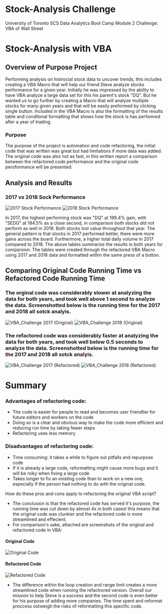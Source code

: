 # Stock-Analysis Challenge
University of Toronto SCS Data Analytics Boot Camp Module 2 Challenge: VBA of Wall Street
# Stock-Analysis with VBA

## Overview of Purpose Project
Performing analysis on histrocial stock data to uncover trends, this includes creating a VBA Macro that will help our friend Steve analyze stocks performance for a given year. Initially he was impressed by the ability to have VBA analyze a large data set for this his parent's stock "DQ". But he wanted us to go further by creating a Macro that will analyze multiple stocks for many given years and that will be easily preformed by clicking single button. Included in the VBA Macro is also the formatting of the results table and conditonal formatting that shows how the stock is has perfomred after a year of trading. 

### Purpose
The purpose of the project is automation and code refactoring, the initial code that was written was great but had limitations if more data was added. The original code was also not as fast, in this written report a comparison between the refactored code performance and the original code peroformance will be presented. 

## Analysis and Results

### 2017 vs 2018 Sock Performance
![2017 Stock Performance](https://user-images.githubusercontent.com/88692025/133011318-494236a0-dd1a-4404-9100-fc1dbdd4b89b.png)
![2018 Stock Performance](https://user-images.githubusercontent.com/88692025/133011679-f345b85e-e60a-4011-9321-b4f1b0247099.png)

In 2017, the highest performing stock was "DQ" at 199.4% gain, with "SEDG" at 184.5% as a close second, in comparison both stocks did not perform as well in 2018. Both stocks lost value throughout that year. The general pattern is that stocks in 2017 performed better, there were more gains across the board. Furthermore, a higher total daily volume in 2017 compared to 2018. The above tables summarize the results in both years for comparsion. The tables were created through the refactored VBA Macro using 2017 and 2018 data and formatted within the same press of a button.

## Comparing Original Code Running Time vs Refactored Code Running Time
### The orginal code was considerably slower at analyzing the data for both years, and took well above 1 second to analyze the data. Screenshotted below is the running time for the 2017 and 2018 all sotck analyis.
![VBA_Challenge 2017 (Original) ](https://user-images.githubusercontent.com/88692025/133011973-5ab5d70d-710d-4925-9a96-a1b3e369b0be.png) ![VBA_Challenge 2018 (Original) ](https://user-images.githubusercontent.com/88692025/133012026-afaae617-6ba2-4e20-be07-fb7b1b9cfeb8.png)
### The refactored code was considerably faster at analyzing the data for both years, and took well below 0.5 seconds to analyze the data. Screenshotted below is the running time for the 2017 and 2018 all sotck analyis.
![VBA_Challenge 2017 (Refactored) ](https://user-images.githubusercontent.com/88692025/133012173-c66aa50d-c93e-40d0-8aa6-cbe40add7477.png) ![VBA_Challenge 2018 (Refactored) ](https://user-images.githubusercontent.com/88692025/133012178-ae83f884-1d70-44dd-b436-802e5eb51444.png)

# Summary
### Advantages of refactoring code:

* The code is easier for people to read and becomes user friendlier for future editors and workers on the code
* Doing so is a clear and obvious way to make the code more efficient and reducing run time by taking fewer steps
* Refactoring uses less memory

### Disadvantages of refactoring code:

* Time consuming: it takes a while to figure out pitfalls and repurpose code
* If it is already a large code, reformatting might cause more bugs and it will be rsiky when fixing a large code
* Takes longer to fix an existing code than to work on a new one, especially if the person had nothing to do with the original code.

How do these pros and cons apply to refactoring the original VBA script?
* The conclusion is that the refactored code has served it's purpose, the running time was cut down by almost 4x in both cases! this means that the original code was clunkier and the refactored code is more streamlined and effecient.
* For comparison's sake, attached are screenshots of the original and refactored code in VBA:
#### Original Code
![Original Code](https://user-images.githubusercontent.com/88692025/133012440-44862072-b419-4030-8855-7da9e72dc3dd.PNG)
#### Refactored Code
![Refactored Code](https://user-images.githubusercontent.com/88692025/133012449-2faa269d-7cf0-4942-bc9b-3b423bbe39cf.PNG)
* The difference within the loop creation and range limit creates a more streamlined code when running the refactrored version. Overall our mission to help Steve is a success and the second code is even better for his purpose of adding more companies. The time spent and reformat proccess outweigh the risks of reformatting this specific code.
